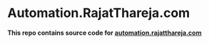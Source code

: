 # Automation.RajatThareja.com
**This repo contains source code for [automation.rajatthareja.com](https://automation.rajatthareja.com)**
